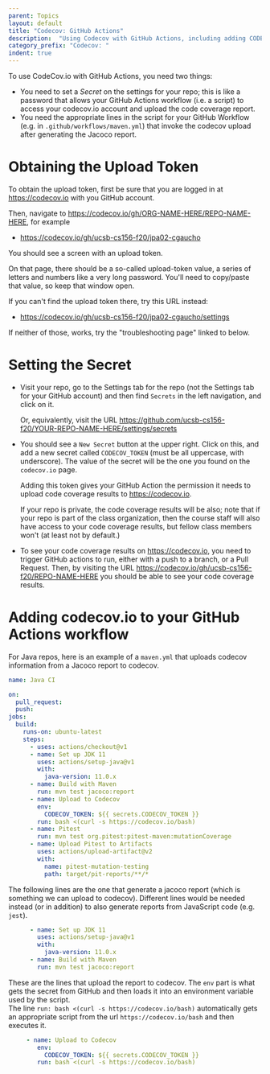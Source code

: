 ```yaml
---
parent: Topics
layout: default
title: "Codecov: GitHub Actions"
description:  "Using Codecov with GitHub Actions, including adding CODECOV_TOKEN secret"
category_prefix: "Codecov: "
indent: true
---
```


To use CodeCov.io with GitHub Actions, you need two things:


* You need to set a *Secret* on the settings for your repo; this is like a password that allows
  your GitHub Actions workflow (i.e. a script) to access your codecov.io account and upload the 
  code coverage report.
* You need the appropriate lines in the script for your GitHub Workflow (e.g. in `.github/workflows/maven.yml`)
  that invoke the codecov upload after generating the Jacoco report.
  
# Obtaining the Upload Token

To obtain the upload token, first be sure that you are logged in at <https://codecov.io> with you GitHub account.

Then, navigate to <https://codecov.io/gh/ORG-NAME-HERE/REPO-NAME-HERE>, for example
* <https://codecov.io/gh/ucsb-cs156-f20/jpa02-cgaucho>

You should see a screen with an upload token.   

On that page, there should be a so-called upload-token value, a series of letters and numbers like a 
very long password. You'll need to copy/paste that value, so keep that window open.

If you can't find the upload token there,  try this URL instead:
* <https://codecov.io/gh/ucsb-cs156-f20/jpa02-cgaucho/settings>

If neither of those, works, try the "troubleshooting page" linked to below.

# Setting the Secret

* Visit your repo, go to the Settings tab for the repo (not the Settings tab for your GitHub account)
  and then find `Secrets` in the left navigation, and click on it.

  Or, equivalently, visit the URL <https://github.com/ucsb-cs156-f20/YOUR-REPO-NAME-HERE/settings/secrets>

* You should see a `New Secret` button at the upper right.  Click on this, and add a new secret
  called `CODECOV_TOKEN` (must be all uppercase, with underscore).   The value of the secret
  will be the one you found on the `codecov.io` page.

  Adding this token gives your GitHub Action the permission it needs to upload
  code coverage results to <https://codecov.io>.

  If your repo is private, the code coverage results will be also; note that if your
  repo is part of the class organization, then the course staff will also have access
  to your code coverage results, but fellow class members won't (at least not by default.)
  
* To see your code coverage results on <https://codecov.io>, you need to trigger GitHub
  actions to run, either with a push to a branch, or a Pull Request.  Then, by visiting
  the URL <https://codecov.io/gh/ucsb-cs156-f20/REPO-NAME-HERE> you should be able to
  see your code coverage results.

# Adding codecov.io to your GitHub Actions workflow

For Java repos, here is an example of a `maven.yml` that uploads codecov information from
a Jacoco report to codecov.

```yml
name: Java CI

on:
  pull_request:
  push:
jobs:
  build:
    runs-on: ubuntu-latest
    steps:
      - uses: actions/checkout@v1
      - name: Set up JDK 11
        uses: actions/setup-java@v1
        with:
          java-version: 11.0.x
      - name: Build with Maven
        run: mvn test jacoco:report
      - name: Upload to Codecov
        env:
          CODECOV_TOKEN: ${{ secrets.CODECOV_TOKEN }}
        run: bash <(curl -s https://codecov.io/bash)
      - name: Pitest
        run: mvn test org.pitest:pitest-maven:mutationCoverage
      - name: Upload Pitest to Artifacts
        uses: actions/upload-artifact@v2
        with:
          name: pitest-mutation-testing
          path: target/pit-reports/**/*  
```

The following lines are the one that generate a jacoco report (which is something we can upload to codecov). Different lines would be needed instead (or in addition) to also generate reports from JavaScript code (e.g. `jest`).

```yaml
      - name: Set up JDK 11
        uses: actions/setup-java@v1
        with:
          java-version: 11.0.x
      - name: Build with Maven
        run: mvn test jacoco:report
```

These are the lines that upload the report to codecov.  The `env` part is what gets the secret from 
GitHub and then loads it into an environment variable used by the script.   
The line `run: bash <(curl -s https://codecov.io/bash)` automatically gets an appropriate script from
the url `https://codecov.io/bash` and then executes it.

```yaml
     - name: Upload to Codecov
        env:
          CODECOV_TOKEN: ${{ secrets.CODECOV_TOKEN }}
        run: bash <(curl -s https://codecov.io/bash)
```
